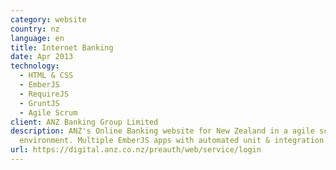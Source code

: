 ```yaml
---
category: website
country: nz
language: en
title: Internet Banking
date: Apr 2013
technology:
  - HTML & CSS
  - EmberJS
  - RequireJS
  - GruntJS
  - Agile Scrum
client: ANZ Banking Group Limited
description: ANZ's Online Banking website for New Zealand in a agile scrum
  environment. Multiple EmberJS apps with automated unit & integration tests.
url: https://digital.anz.co.nz/preauth/web/service/login
---
```

